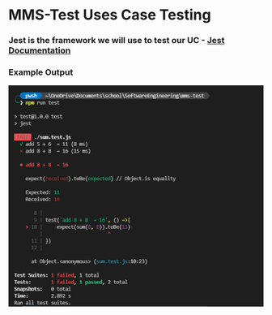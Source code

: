 # MMS-Test Uses Case Testing
### Jest is the framework we will use to test our UC - [Jest Documentation](https://jestjs.io/docs/getting-started)

### **Example Output**

![output](output.png)
